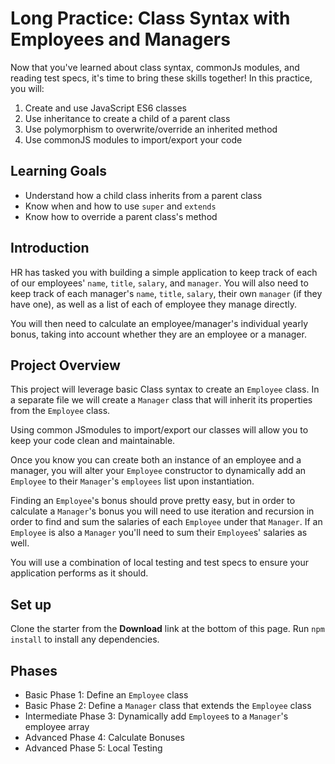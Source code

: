# Long Practice: Class Syntax with Employees and Managers

Now that you've learned about class syntax, commonJs modules,
and reading test specs, it's time to bring these skills together!
In this practice, you will:
1. Create and use JavaScript ES6 classes
2. Use inheritance to create a child of a parent class
3. Use polymorphism to overwrite/override an inherited method
4. Use commonJS modules to import/export your code

## Learning Goals

* Understand how a child class inherits from a parent class
* Know when and how to use `super` and `extends`
* Know how to override a parent class's method

## Introduction

HR has tasked you with building a simple application to keep track of
each of our employees' `name`, `title`, `salary`, and `manager`.
You will also need to keep track of each manager's `name`, `title`,
`salary`, their own `manager` (if they have one), as well as a
list of each of employee they manage directly. 

You will then need to calculate an employee/manager's individual
yearly bonus, taking into account whether they are an employee
or a manager.

## Project Overview

This project will leverage basic Class syntax to create an
`Employee` class. In a separate file we will create a `Manager`
class that will inherit its properties from the `Employee` class. 

Using common JSmodules to import/export our classes will
allow you to keep your code clean and maintainable.  

Once you know you can create both an instance of an employee 
and a manager, you will alter your `Employee` constructor to 
dynamically add an `Employee` to their `Manager`'s
`employees` list upon instantiation.

Finding an `Employee`'s bonus should prove pretty easy,
but in order to calculate a `Manager`'s bonus you will need
to use iteration and recursion
in order to find and sum the salaries of each `Employee`
under that `Manager`. If an `Employee` is also a `Manager`
you'll need to sum their `Employee`s' salaries as well.

You will use a combination of local testing and test specs to ensure 
your application performs as it should.

## Set up

Clone the starter from the **Download** link at the bottom of this page.
Run ```npm install``` to install any dependencies.

## Phases

* Basic Phase 1: Define an `Employee` class 
* Basic Phase 2: Define a `Manager` class that extends the `Employee` class
* Intermediate Phase 3: Dynamically add `Employee`s to a `Manager`'s employee
array
* Advanced Phase 4: Calculate Bonuses
* Advanced Phase 5: Local Testing
